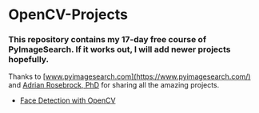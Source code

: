 # OpenCV-Projects

### This repository contains my 17-day free course of PyImageSearch. If it works out, I will add newer projects hopefully. 
Thanks to [www.pyimagesearch.com](https://www.pyimagesearch.com/) and [Adrian Rosebrock, PhD](https://github.com/jrosebr1) for sharing all the amazing projects.

* [Face Detection with OpenCV](https://github.com/redwankarimsony/OpenCV-Projects/tree/master/face-detection-with-opencv)
